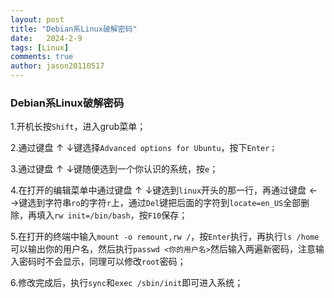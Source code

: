 ```yaml
---
layout: post
title: "Debian系Linux破解密码"
date:   2024-2-9
tags: [Linux]
comments: true
author: jason20110517
---
```


### Debian系Linux破解密码

1.开机长按`Shift`，进入grub菜单；

2.通过键盘$\uparrow\downarrow$​键选择`Advanced options for Ubuntu`，按下`Enter；`

3.通过键盘$\uparrow\downarrow$键随便选到一个你认识的系统，按`e`；

4.在打开的编辑菜单中通过键盘$\uparrow\downarrow$键选到`linux`开头的那一行，再通过键盘$\leftarrow\rightarrow$键选到字符串`ro`的字符`r`上，通过`Del`键把后面的字符到`locate=en_US`全部删除，再填入`rw init=/bin/bash`，按`F10`保存；

5.在打开的终端中输入`mount -o remount,rw /`，按`Enter`执行，再执行`ls /home`可以输出你的用户名，然后执行`passwd <你的用户名>`然后输入两遍新密码，注意输入密码时不会显示，同理可以修改`root`密码；

6.修改完成后，执行`sync`和`exec /sbin/init`即可进入系统；
